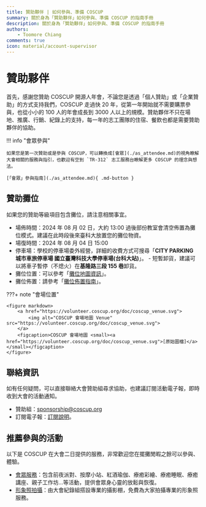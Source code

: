 ```yaml
---
title: 贊助夥伴 | 如何參與、準備 COSCUP
summary: 關於身為「贊助夥伴」如何參與、準備 COSCUP 的指南手冊
description: 關於身為「贊助夥伴」如何參與、準備 COSCUP 的指南手冊
authors:
    - Toomore Chiang
comments: true
icon: material/account-supervisor
---
```


# 贊助夥伴

首先，感謝您贊助 COSCUP 開源人年會，不論您是透過「個人贊助」或「企業贊助」的方式支持我們，COSCUP 走過快 20 年，從第一年開始就不需要購票參與，也從小小的 100 人的年會成長到 3000 人以上的規模。贊助夥伴不只在場地、推廣、行銷、紀錄上的支持，每一年的志工團隊的住宿、餐飲也都是需要贊助夥伴的協助。

!!! info "會眾參與"

    如果您是第一次贊助或是參與 COSCUP，可以轉換成[會眾](./as_attendee.md)的視角瞭解大會相關的服務與指引，也歡迎有空到 `TR-312` 志工服務台瞭解更多 COSCUP 的理念與想法。

    [「會眾」參與指南](./as_attendee.md){ .md-button }

## 贊助攤位

如果您的贊助等級項目包含攤位，請注意相關事宜。

- 場佈時間：2024 年 08 月 02 日，大約 13:00 過後部份教室會清空佈置為攤位模式。建議在此時段後來臺科大放置您的攤位物資。
- 場復時間：2024 年 08 月 04 日 15:00
- 停車場：學校的停車場委外經營，詳細的收費方式可搜尋「**CITY PARKING 城市車旅停車場 國立臺灣科技大學停車場(台科大站)**」。
      - 短暫卸貨，建議可以將車子暫停（不熄火）在**基隆路三段 155 巷**卸貨。
- 攤位位置：可以參考「[攤位地圖資訊](https://drive.google.com/file/d/19ggSO_tz8ozeyH9KwgJD_WAxLcEIL4kN/view)」。
- 攤位佈置：請參考「[攤位佈置指南](https://docs.google.com/presentation/d/1Pdzt5qR_u_QkBJ2Q4hGTpcsv0HiVA_8R/)」。

???+ note "會場位置"

    <figure markdown>
        <a href="https://volunteer.coscup.org/doc/coscup_venue.svg">
            <img alt="COSCUP 會場地圖 Venue" src="https://volunteer.coscup.org/doc/coscup_venue.svg">
        </a>
        <figcaption>COSCUP 會場地圖 <small><a href="https://volunteer.coscup.org/doc/coscup_venue.svg">[原始圖檔]</a></small></figcaption>
    </figure>

## 聯絡資訊

如有任何疑問，可以直接聯絡大會贊助組尋求協助，也建議訂閱活動電子報，即時收到大會的活動通知。

- 贊助組：<sponsorship@coscup.org>
- 訂閱電子報：[訂閱說明](../newsletters/index.md)。

## 推薦參與的活動

以下是 COSCUP 在大會二日提供的服務，非常歡迎您在擺攤閒暇之餘可以參與、體驗。

- [會眾服務](../attendee_services/index.md)：包含前夜派對、按摩小站、紅酒瑜伽、療癒彩繪、療癒睡眠、療癒講座、親子工作坊…等活動，提供會眾身心靈的放鬆與恢復。
- [形象照拍攝](./as_attendee.md#_8)：由大會紀錄組搭設專業的攝影棚，免費為大家拍攝專業的形象照服務。
